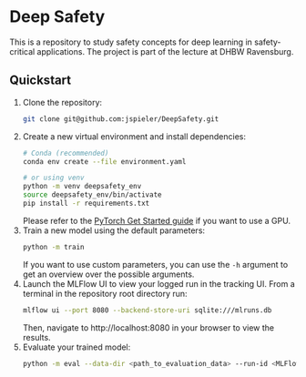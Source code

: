 # Deep Safety
This is a repository to study safety concepts for deep learning in safety-critical applications. The project is part of the lecture at DHBW Ravensburg.

## Quickstart
1. Clone the repository:
    ```bash
    git clone git@github.com:jspieler/DeepSafety.git
    ```
2. Create a new virtual environment and install dependencies:
    ```bash
    # Conda (recommended)
    conda env create --file environment.yaml

    # or using venv
    python -m venv deepsafety_env
    source deepsafety_env/bin/activate
    pip install -r requirements.txt
    ```
    Please refer to the [PyTorch Get Started guide](https://pytorch.org/get-started/locally/) if you want to use a GPU.
3. Train a new model using the default parameters:
    ```bash
    python -m train
    ```
    If you want to use custom parameters, you can use the `-h` argument to get an overview over the possible arguments.
4. Launch the MLFlow UI to view your logged run in the tracking UI. From a terminal in the repository root directory run:
    ```bash
    mlflow ui --port 8080 --backend-store-uri sqlite:///mlruns.db
    ```
    Then, navigate to http://localhost:8080 in your browser to view the results.
5. Evaluate your trained model:
    ```bash
    python -m eval --data-dir <path_to_evaluation_data> --run-id <MLFlow_run_id>
    ```